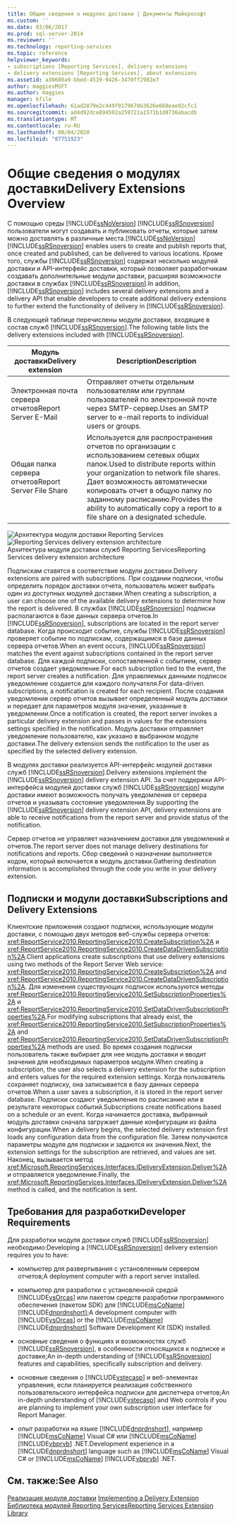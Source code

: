 ```yaml
---
title: Общие сведения о модулях доставки | Документы Майкрософт
ms.custom: ''
ms.date: 03/06/2017
ms.prod: sql-server-2014
ms.reviewer: ''
ms.technology: reporting-services
ms.topic: reference
helpviewer_keywords:
- subscriptions [Reporting Services], delivery extensions
- delivery extensions [Reporting Services], about extensions
ms.assetid: a30600a9-bbed-4519-9426-3470ff2982e7
author: maggiesMSFT
ms.author: maggies
manager: kfile
ms.openlocfilehash: 61ad2879e2c449f9179670b3626e668eae92cfc1
ms.sourcegitcommit: ad4d92dce894592a259721a1571b1d8736abacdb
ms.translationtype: MT
ms.contentlocale: ru-RU
ms.lasthandoff: 08/04/2020
ms.locfileid: "87751923"
---
```

# <a name="delivery-extensions-overview"></a><span data-ttu-id="89912-102">Общие сведения о модулях доставки</span><span class="sxs-lookup"><span data-stu-id="89912-102">Delivery Extensions Overview</span></span>
  <span data-ttu-id="89912-103">С помощью среды [!INCLUDE[ssNoVersion](../../../includes/ssnoversion-md.md)] [!INCLUDE[ssRSnoversion](../../../includes/ssrsnoversion-md.md)] пользователи могут создавать и публиковать отчеты, которые затем можно доставлять в различные места.</span><span class="sxs-lookup"><span data-stu-id="89912-103">[!INCLUDE[ssNoVersion](../../../includes/ssnoversion-md.md)] [!INCLUDE[ssRSnoversion](../../../includes/ssrsnoversion-md.md)] enables users to create and publish reports that, once created and published, can be delivered to various locations.</span></span> <span data-ttu-id="89912-104">Кроме того, службы [!INCLUDE[ssRSnoversion](../../../includes/ssrsnoversion-md.md)] содержат несколько модулей доставки и API-интерфейс доставки, который позволяет разработчикам создавать дополнительные модули доставки, расширяя возможности доставки в службах [!INCLUDE[ssRSnoversion](../../../includes/ssrsnoversion-md.md)].</span><span class="sxs-lookup"><span data-stu-id="89912-104">In addition, [!INCLUDE[ssRSnoversion](../../../includes/ssrsnoversion-md.md)] includes several delivery extensions and a delivery API that enable developers to create additional delivery extensions to further extend the functionality of delivery in [!INCLUDE[ssRSnoversion](../../../includes/ssrsnoversion-md.md)].</span></span>  
  
 <span data-ttu-id="89912-105">В следующей таблице перечислены модули доставки, входящие в состав служб [!INCLUDE[ssRSnoversion](../../../includes/ssrsnoversion-md.md)].</span><span class="sxs-lookup"><span data-stu-id="89912-105">The following table lists the delivery extensions included with [!INCLUDE[ssRSnoversion](../../../includes/ssrsnoversion-md.md)].</span></span>  
  
|<span data-ttu-id="89912-106">Модуль доставки</span><span class="sxs-lookup"><span data-stu-id="89912-106">Delivery extension</span></span>|<span data-ttu-id="89912-107">Description</span><span class="sxs-lookup"><span data-stu-id="89912-107">Description</span></span>|  
|------------------------|-----------------|  
|<span data-ttu-id="89912-108">Электронная почта сервера отчетов</span><span class="sxs-lookup"><span data-stu-id="89912-108">Report Server E-Mail</span></span>|<span data-ttu-id="89912-109">Отправляет отчеты отдельным пользователям или группам пользователей по электронной почте через SMTP-сервер.</span><span class="sxs-lookup"><span data-stu-id="89912-109">Uses an SMTP server to e-mail reports to individual users or groups.</span></span>|  
|<span data-ttu-id="89912-110">Общая папка сервера отчетов</span><span class="sxs-lookup"><span data-stu-id="89912-110">Report Server File Share</span></span>|<span data-ttu-id="89912-111">Используется для распространения отчетов по организации с использованием сетевых общих папок.</span><span class="sxs-lookup"><span data-stu-id="89912-111">Used to distribute reports within your organization to network file shares.</span></span> <span data-ttu-id="89912-112">Дает возможность автоматически копировать отчет в общую папку по заданному расписанию.</span><span class="sxs-lookup"><span data-stu-id="89912-112">Provides the ability to automatically copy a report to a file share on a designated schedule.</span></span>|  
  
 <span data-ttu-id="89912-113">![Архитектура модуля доставки Reporting Services](../../media/bk-reportservicedelivery.gif "Архитектура модуля доставки служб Reporting Services")</span><span class="sxs-lookup"><span data-stu-id="89912-113">![Reporting Services delivery extension architecture](../../media/bk-reportservicedelivery.gif "Reporting Services delivery extension architecture")</span></span>  
<span data-ttu-id="89912-114">Архитектура модуля доставки служб Reporting Services</span><span class="sxs-lookup"><span data-stu-id="89912-114">Reporting Services delivery extension architecture</span></span>  
  
 <span data-ttu-id="89912-115">Подпискам ставятся в соответствие модули доставки.</span><span class="sxs-lookup"><span data-stu-id="89912-115">Delivery extensions are paired with subscriptions.</span></span> <span data-ttu-id="89912-116">При создании подписки, чтобы определить порядок доставки отчета, пользователь может выбрать один из доступных модулей доставки.</span><span class="sxs-lookup"><span data-stu-id="89912-116">When creating a subscription, a user can choose one of the available delivery extensions to determine how the report is delivered.</span></span> <span data-ttu-id="89912-117">В службах [!INCLUDE[ssRSnoversion](../../../includes/ssrsnoversion-md.md)] подписки располагаются в базе данных сервера отчетов.</span><span class="sxs-lookup"><span data-stu-id="89912-117">In [!INCLUDE[ssRSnoversion](../../../includes/ssrsnoversion-md.md)], subscriptions are located in the report server database.</span></span> <span data-ttu-id="89912-118">Когда происходит событие, службы [!INCLUDE[ssRSnoversion](../../../includes/ssrsnoversion-md.md)] проверяет событие по подпискам, содержащимся в базе данных сервера отчетов.</span><span class="sxs-lookup"><span data-stu-id="89912-118">When an event occurs, [!INCLUDE[ssRSnoversion](../../../includes/ssrsnoversion-md.md)] matches the event against subscriptions contained in the report server database.</span></span> <span data-ttu-id="89912-119">Для каждой подписки, сопоставленной с событием, сервер отчетов создает уведомление.</span><span class="sxs-lookup"><span data-stu-id="89912-119">For each subscription tied to the event, the report server creates a notification.</span></span> <span data-ttu-id="89912-120">Для управляемых данными подписок уведомление создается для каждого получателя.</span><span class="sxs-lookup"><span data-stu-id="89912-120">For data-driven subscriptions, a notification is created for each recipient.</span></span> <span data-ttu-id="89912-121">После создания уведомления сервер отчетов вызывает определенный модуль доставки и передает для параметров модуля значения, указанные в уведомлении.</span><span class="sxs-lookup"><span data-stu-id="89912-121">Once a notification is created, the report server invokes a particular delivery extension and passes in values for the extensions settings specified in the notification.</span></span> <span data-ttu-id="89912-122">Модуль доставки отправляет уведомление пользователю, как указано в выбранном модуле доставки.</span><span class="sxs-lookup"><span data-stu-id="89912-122">The delivery extension sends the notification to the user as specified by the selected delivery extension.</span></span>  
  
 <span data-ttu-id="89912-123">В модулях доставки реализуется API-интерфейс модулей доставки служб [!INCLUDE[ssRSnoversion](../../../includes/ssrsnoversion-md.md)].</span><span class="sxs-lookup"><span data-stu-id="89912-123">Delivery extensions implement the [!INCLUDE[ssRSnoversion](../../../includes/ssrsnoversion-md.md)] delivery extension API.</span></span> <span data-ttu-id="89912-124">За счет поддержки API-интерфейса модулей доставки служб [!INCLUDE[ssRSnoversion](../../../includes/ssrsnoversion-md.md)] модули доставки имеют возможность получать уведомления от сервера отчетов и указывать состояние уведомления.</span><span class="sxs-lookup"><span data-stu-id="89912-124">By supporting the [!INCLUDE[ssRSnoversion](../../../includes/ssrsnoversion-md.md)] delivery extension API, delivery extensions are able to receive notifications from the report server and provide status of the notification.</span></span>  
  
 <span data-ttu-id="89912-125">Сервер отчетов не управляет назначением доставки для уведомлений и отчетов.</span><span class="sxs-lookup"><span data-stu-id="89912-125">The report server does not manage delivery destinations for notifications and reports.</span></span> <span data-ttu-id="89912-126">Сбор сведений о назначении выполняется кодом, который включается в модуль доставки.</span><span class="sxs-lookup"><span data-stu-id="89912-126">Gathering destination information is accomplished through the code you write in your delivery extension.</span></span>  
  
## <a name="subscriptions-and-delivery-extensions"></a><span data-ttu-id="89912-127">Подписки и модули доставки</span><span class="sxs-lookup"><span data-stu-id="89912-127">Subscriptions and Delivery Extensions</span></span>  
 <span data-ttu-id="89912-128">Клиентские приложения создают подписки, использующие модули доставки, с помощью двух методов веб-службы сервера отчетов: <xref:ReportService2010.ReportingService2010.CreateSubscription%2A> и <xref:ReportService2010.ReportingService2010.CreateDataDrivenSubscription%2A>.</span><span class="sxs-lookup"><span data-stu-id="89912-128">Client applications create subscriptions that use delivery extensions using two methods of the Report Server Web service: <xref:ReportService2010.ReportingService2010.CreateSubscription%2A> and <xref:ReportService2010.ReportingService2010.CreateDataDrivenSubscription%2A>.</span></span> <span data-ttu-id="89912-129">Для изменения существующих подписок используются методы <xref:ReportService2010.ReportingService2010.SetSubscriptionProperties%2A> и <xref:ReportService2010.ReportingService2010.SetDataDrivenSubscriptionProperties%2A>.</span><span class="sxs-lookup"><span data-stu-id="89912-129">For modifying subscriptions that already exist, the <xref:ReportService2010.ReportingService2010.SetSubscriptionProperties%2A> and <xref:ReportService2010.ReportingService2010.SetDataDrivenSubscriptionProperties%2A> methods are used.</span></span> <span data-ttu-id="89912-130">Во время создания подписки пользователь также выбирает для нее модуль доставки и вводит значения для необходимых параметров модуля.</span><span class="sxs-lookup"><span data-stu-id="89912-130">When creating a subscription, the user also selects a delivery extension for the subscription and enters values for the required extension settings.</span></span> <span data-ttu-id="89912-131">Когда пользователь сохраняет подписку, она записывается в базу данных сервера отчетов.</span><span class="sxs-lookup"><span data-stu-id="89912-131">When a user saves a subscription, it is stored in the report server database.</span></span> <span data-ttu-id="89912-132">Подписки создают уведомления по расписанию или в результате некоторых событий.</span><span class="sxs-lookup"><span data-stu-id="89912-132">Subscriptions create notifications based on a schedule or an event.</span></span> <span data-ttu-id="89912-133">Когда начинается доставка, выбранный модуль доставки сначала загружает данные конфигурации из файла конфигурации.</span><span class="sxs-lookup"><span data-stu-id="89912-133">When a delivery begins, the selected delivery extension first loads any configuration data from the configuration file.</span></span> <span data-ttu-id="89912-134">Затем получаются параметры модуля для подписки и задаются их значения.</span><span class="sxs-lookup"><span data-stu-id="89912-134">Next, the extension settings for the subscription are retrieved, and values are set.</span></span> <span data-ttu-id="89912-135">Наконец, вызывается метод <xref:Microsoft.ReportingServices.Interfaces.IDeliveryExtension.Deliver%2A> и отправляется уведомление.</span><span class="sxs-lookup"><span data-stu-id="89912-135">Finally, the <xref:Microsoft.ReportingServices.Interfaces.IDeliveryExtension.Deliver%2A> method is called, and the notification is sent.</span></span>  
  
## <a name="developer-requirements"></a><span data-ttu-id="89912-136">Требования для разработки</span><span class="sxs-lookup"><span data-stu-id="89912-136">Developer Requirements</span></span>  
 <span data-ttu-id="89912-137">Для разработки модуля доставки служб [!INCLUDE[ssRSnoversion](../../../includes/ssrsnoversion-md.md)] необходимо:</span><span class="sxs-lookup"><span data-stu-id="89912-137">Developing a [!INCLUDE[ssRSnoversion](../../../includes/ssrsnoversion-md.md)] delivery extension requires you to have:</span></span>  
  
-   <span data-ttu-id="89912-138">компьютер для развертывания с установленным сервером отчетов;</span><span class="sxs-lookup"><span data-stu-id="89912-138">A deployment computer with a report server installed.</span></span>  
  
-   <span data-ttu-id="89912-139">компьютер для разработки с установленной средой [!INCLUDE[vsOrcas](../../../includes/vsorcas-md.md)] или пакетом средств разработки программного обеспечения (пакетом SDK) для [!INCLUDE[msCoName](../../../includes/msconame-md.md)] [!INCLUDE[dnprdnshort](../../../includes/dnprdnshort-md.md)];</span><span class="sxs-lookup"><span data-stu-id="89912-139">A development computer with [!INCLUDE[vsOrcas](../../../includes/vsorcas-md.md)] or the [!INCLUDE[msCoName](../../../includes/msconame-md.md)] [!INCLUDE[dnprdnshort](../../../includes/dnprdnshort-md.md)] Software Development Kit (SDK) installed.</span></span>  
  
-   <span data-ttu-id="89912-140">основные сведения о функциях и возможностях служб [!INCLUDE[ssRSnoversion](../../../includes/ssrsnoversion-md.md)], в особенности относящихся к подписке и доставке;</span><span class="sxs-lookup"><span data-stu-id="89912-140">An in-depth understanding of [!INCLUDE[ssRSnoversion](../../../includes/ssrsnoversion-md.md)] features and capabilities, specifically subscription and delivery.</span></span>  
  
-   <span data-ttu-id="89912-141">основные сведения о [!INCLUDE[vstecasp](../../../includes/vstecasp-md.md)] и веб-элементах управления, если планируется реализация собственного пользовательского интерфейса подписки для диспетчера отчетов;</span><span class="sxs-lookup"><span data-stu-id="89912-141">An in-depth understanding of [!INCLUDE[vstecasp](../../../includes/vstecasp-md.md)] and Web controls if you are planning to implement your own subscription user interface for Report Manager.</span></span>  
  
-   <span data-ttu-id="89912-142">опыт разработки на языке [!INCLUDE[dnprdnshort](../../../includes/dnprdnshort-md.md)], например [!INCLUDE[msCoName](../../../includes/msconame-md.md)] Visual C# или [!INCLUDE[msCoName](../../../includes/msconame-md.md)] [!INCLUDE[vbprvb](../../../includes/vbprvb-md.md)] .NET.</span><span class="sxs-lookup"><span data-stu-id="89912-142">Development experience in a [!INCLUDE[dnprdnshort](../../../includes/dnprdnshort-md.md)] language such as [!INCLUDE[msCoName](../../../includes/msconame-md.md)] Visual C# or [!INCLUDE[msCoName](../../../includes/msconame-md.md)] [!INCLUDE[vbprvb](../../../includes/vbprvb-md.md)] .NET.</span></span>  
  
## <a name="see-also"></a><span data-ttu-id="89912-143">См. также:</span><span class="sxs-lookup"><span data-stu-id="89912-143">See Also</span></span>  
 <span data-ttu-id="89912-144">[Реализация модуля доставки](../delivery-extension/implementing-a-delivery-extension.md) </span><span class="sxs-lookup"><span data-stu-id="89912-144">[Implementing a Delivery Extension](../delivery-extension/implementing-a-delivery-extension.md) </span></span>  
 [<span data-ttu-id="89912-145">Библиотека модулей Reporting Services</span><span class="sxs-lookup"><span data-stu-id="89912-145">Reporting Services Extension Library</span></span>](../reporting-services-extension-library.md)  
  
  
